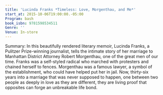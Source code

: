 ```yaml
---
title: 'Lucinda Franks *Timeless: Love, Morgenthau, and Me*'
start_at: 2015-10-06T19:00:00.-05:00
Program: bash
book_isbn: 9781598534511
Genre: ''
Venue: In-store
---
```


Summary: In this beautifully rendered literary memoir, Lucinda Franks, a Pulitzer Prize-winning journalist, tells the intimate story of her marriage  to Manhattan District Attorney Robert Morgenthau, one of the great men of our time. Franks was a self-styled radical who marched with protesters and chained herself to fences. Morgenthau was a famous lawyer, a symbol of the establishment, who could have helped put her in jail. Now, thirty-six years into a marriage that was never supposed to happen, one between two people as deeply in love as they are different, they are living proof that opposites can forge an unbreakable life bond.